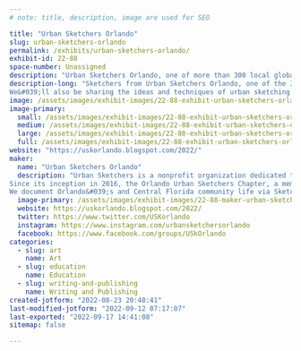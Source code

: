 ```yaml
---
# note: title, description, image are used for SEO

title: "Urban Sketchers Orlando"
slug: urban-sketchers-orlando
permalink: /exhibits/urban-sketchers-orlando/
exhibit-id: 22-88
space-number: Unassigned
description: "Urban Sketchers Orlando, one of more than 300 local global chapters of the Urban Sketcher Movement."
description-long: "Sketchers from Urban Sketchers Orlando, one of the 300+ local chapters of the world-wide Urban Sketchers movement, will be capturing the sights and activities of Maker Faire Orlando in drawings and paintings made live and on-site.
We&#039;ll also be sharing the ideas and techniques of urban sketching with Maker Faire attendees and encouraging attendees to contribute to the hand-recorded visual account of the Maker Faire."
image: /assets/images/exhibit-images/22-88-exhibit-urban-sketchers-orlando-43-276307359-10223040695980648-7963149689352397086-n-5771-large.jpg
image-primary: 
  small: /assets/images/exhibit-images/22-88-exhibit-urban-sketchers-orlando-43-276307359-10223040695980648-7963149689352397086-n-5771-small.jpg
  medium: /assets/images/exhibit-images/22-88-exhibit-urban-sketchers-orlando-43-276307359-10223040695980648-7963149689352397086-n-5771-medium.jpg
  large: /assets/images/exhibit-images/22-88-exhibit-urban-sketchers-orlando-43-276307359-10223040695980648-7963149689352397086-n-5771-large.jpg
  full: /assets/images/exhibit-images/22-88-exhibit-urban-sketchers-orlando-43-276307359-10223040695980648-7963149689352397086-n-5771-full.jpg
website: "https://uskorlando.blogspot.com/2022/"
maker: 
  name: "Urban Sketchers Orlando"
  description: "Urban Sketchers is a nonprofit organization dedicated to raising the artistic, storytelling, and educational value of location drawing, promoting its practice, and connecting people around the world who draw on location where they live and travel. We aim to show the world, one drawing at a time.
Since its inception in 2016, the Orlando Urban Sketchers Chapter, a member of the International organization, serves the Central Florida community by offering monthly on-location sketching meetups and hosting urban sketching workshops and demos. We interact and engage with local organizations, showcasing urban sketching art and supporting young artists&#039; education.
We document Orlando&#039;s and Central Florida community life via Sketch-Reportage art form and share our stories with the world, One Drawing at a Time."
  image-primary: /assets/images/exhibit-images/22-88-maker-urban-sketchers-orlando-276307359-10223040695980648-7963149689352397086-n-medium.jpg
  website: https://uskorlando.blogspot.com/2022/
  twitter: https://www.twitter.com/USKorlando
  instagram: https://www.instagram.com/urbansketchersorlando
  facebook: https://www.facebook.com/groups/USkOrlando
categories: 
  - slug: art
    name: Art
  - slug: education
    name: Education
  - slug: writing-and-publishing
    name: Writing and Publishing
created-jotform: "2022-08-23 20:48:41"
last-modified-jotform: "2022-09-12 07:17:07"
last-exported: "2022-09-17 14:41:08"
sitemap: false

---
```

